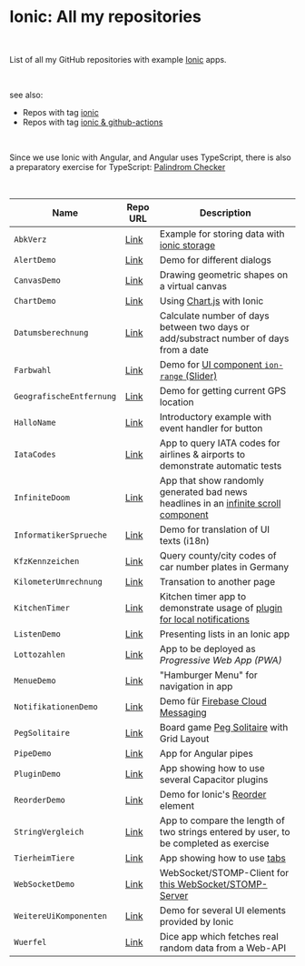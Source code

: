 # Ionic: All my repositories #

<br>

List of all my GitHub repositories with example [Ionic](https://ionicframework.com/) apps.

<br>

see also: 
* Repos with tag [ionic](https://github.com/MDecker-MobileComputing?tab=repositories&q=topic%3Aionic&type=source)
* Repos with tag [ionic & github-actions](https://github.com/MDecker-MobileComputing?tab=repositories&q=topic%3Aionic+topic%3Agithub-actions&type=source&language=&sort=)

<br>

Since we use Ionic with Angular, and Angular uses TypeScript, there is also a preparatory exercise for TypeScript: [Palindrom Checker](https://github.com/MDecker-MobileComputing/TypeScript_PalindromChecker)

<br>

| Name | Repo URL | Description |
| ---- | -------- | ----------- |
| `AbkVerz` | [Link](https://github.com/MDecker-MobileComputing/Ionic_AbkVerz) | Example for storing data with [ionic storage](https://ionicframework.com/docs/angular/storage) |
| `AlertDemo` | [Link](https://github.com/MDecker-MobileComputing/Ionic_AlertDemo) | Demo for different dialogs |
| `CanvasDemo` | [Link](https://github.com/MDecker-MobileComputing/Ionic_CanvasDemo) | Drawing geometric shapes on a virtual canvas |
| `ChartDemo` | [Link](https://github.com/MDecker-MobileComputing/Ionic_ChartDemo) | Using [Chart.js](https://www.chartjs.org/) with Ionic |
| `Datumsberechnung` | [Link](https://github.com/MDecker-MobileComputing/Ionic_Datumsberechnung) | Calculate number of days between two days or add/substract number of days from a date |
| `Farbwahl` | [Link](https://github.com/MDecker-MobileComputing/Ionic_Farbwahl) | Demo for [UI component `ion-range` (Slider)](https://ionicframework.com/docs/api/range) |
| `GeografischeEntfernung` | [Link](https://github.com/MDecker-MobileComputing/Ionic_GeografischeEntfernung) | Demo for getting current GPS location | 
| `HalloName` | [Link](https://github.com/MDecker-MobileComputing/Ionic_HalloName) | Introductory example with event handler for button |
| `IataCodes` | [Link](https://github.com/MDecker-MobileComputing/Ionic_IataCodes) | App to query IATA codes for airlines & airports to demonstrate automatic tests |
| `InfiniteDoom` | [Link](https://github.com/MDecker-MobileComputing/Ionic_InfiniteDoom) | App that show randomly generated bad news headlines in an [infinite scroll component](https://ionicframework.com/docs/api/infinite-scroll) |
| `InformatikerSprueche`| [Link](https://github.com/MDecker-MobileComputing/Ionic_InformatikerSprueche) | Demo for translation of UI texts (i18n) |
| `KfzKennzeichen` | [Link](https://github.com/MDecker-MobileComputing/Ionic_KfzKennzeichen) | Query county/city codes of car number plates in Germany |
| `KilometerUmrechnung` | [Link](https://github.com/MDecker-MobileComputing/Ionic_KilometerUmrechnung) | Transation to another page |
| `KitchenTimer` | [Link](https://github.com/MDecker-MobileComputing/Ionic_KitchenTimer) | Kitchen timer app to demonstrate usage of [plugin for local notifications](https://capacitorjs.com/docs/apis/local-notifications) |
| `ListenDemo` | [Link](https://github.com/MDecker-MobileComputing/Ionic_ListenDemo) | Presenting lists in an Ionic app |
| `Lottozahlen` | [Link](https://github.com/MDecker-MobileComputing/Ionic_Lottozahlen) | App to be deployed as *Progressive Web App (PWA)* |
| `MenueDemo` | [Link](https://github.com/MDecker-MobileComputing/Ionic_MenueDemo) | "Hamburger Menu" for navigation in app |
| `NotifikationenDemo` | [Link](https://github.com/MDecker-MobileComputing/Ionic_NotifikationenDemo) | Demo für [Firebase Cloud Messaging](https://firebase.google.com/docs/cloud-messaging?hl=de) |
| `PegSolitaire` | [Link](https://github.com/MDecker-MobileComputing/Ionic_PegSolitaire) | Board game [Peg Solitaire](https://en.wikipedia.org/wiki/Peg_solitaire) with Grid Layout |
| `PipeDemo` | [Link](https://github.com/MDecker-MobileComputing/Ionic_PipesDemo) | App for Angular pipes |
| `PluginDemo` | [Link](https://github.com/MDecker-MobileComputing/Ionic_PluginDemo) | App showing how to use several Capacitor plugins |
| `ReorderDemo` | [Link](https://github.com/MDecker-MobileComputing/Ionic_Reorder) | Demo for Ionic's [Reorder](https://ionicframework.com/docs/api/reorder) element | 
| `StringVergleich` | [Link](https://github.com/MDecker-MobileComputing/Ionic_StringVergleich) | App to compare the length of two strings entered by user, to be completed as exercise |
| `TierheimTiere` | [Link](https://github.com/MDecker-MobileComputing/Ionic_Tierheimtiere) | App showing how to use [tabs](https://ionicframework.com/docs/api/tabs) |
| `WebSocketDemo` | [Link](https://github.com/MDecker-MobileComputing/Ionic_WebSocketClient) | WebSocket/STOMP-Client for [this WebSocket/STOMP-Server](https://github.com/MDecker-MobileComputing/Maven_SpringBoot_WebSockets) |
| `WeitereUiKomponenten` | [Link](https://github.com/MDecker-MobileComputing/Ionic_WeitereUiKomponenten) | Demo for several UI elements provided by Ionic |
| `Wuerfel` | [Link](https://github.com/MDecker-MobileComputing/Ionic_Wuerfel) | Dice app which fetches real random data from a Web-API |

<br>
